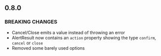 ## 0.8.0

### BREAKING CHANGES
- Cancel/Close emits a value instead of throwing an error
- AlertResult now contains an `action` property showing the type `confirm`, `cancel` or `close`
- Removed some barely used options

